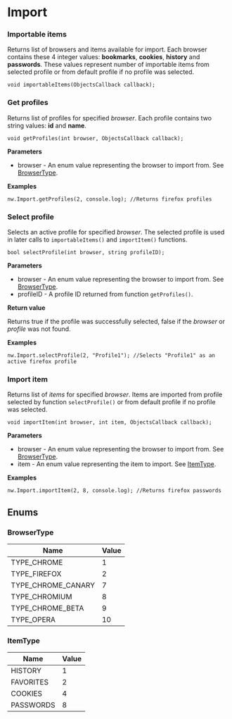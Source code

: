 ﻿# Import

### Importable items
Returns list of browsers and items available for import. Each browser contains these 4 integer values: **bookmarks**, **cookies**, **history** and **passwords**. These values represent number of importable items from selected profile or from default profile if no profile was selected.

    void importableItems(ObjectsCallback callback);


### Get profiles
Returns list of profiles for specified *browser*. Each profile contains two string values: **id** and **name**.

    void getProfiles(int browser, ObjectsCallback callback);

**Parameters**

 - browser - An enum value representing the browser to import from. See [BrowserType](#browsertype).

**Examples**

    nw.Import.getProfiles(2, console.log); //Returns firefox profiles

### Select profile
Selects an active profile for specified *browser*. The selected profile is used in later calls to `importableItems()` and `importItem()` functions.

    bool selectProfile(int browser, string profileID);

**Parameters**

 - browser - An enum value representing the browser to import from. See [BrowserType](#browsertype).
 - profileID - A profile ID returned from function `getProfiles()`.

**Return value**

Returns true if the profile was successfully selected, false if the *browser* or *profile* was not found.

**Examples**

    nw.Import.selectProfile(2, "Profile1"); //Selects "Profile1" as an active firefox profile

### Import item
Returns list of *items* for specified *browser*. Items are imported from profile selected by function `selectProfile()` or from default profile if no profile was selected.

    void importItem(int browser, int item, ObjectsCallback callback);

**Parameters**

 - browser - An enum value representing the browser to import from. See [BrowserType](#browsertype).
 - item - An enum value representing the item to import. See [ItemType](#itemtype).

**Examples**

    nw.Import.importItem(2, 8, console.log); //Returns firefox passwords


## Enums

### BrowserType
|Name               |Value |
|-------------------|------|
|TYPE_CHROME        |1     |
|TYPE_FIREFOX       |2     |
|TYPE_CHROME_CANARY |7     |
|TYPE_CHROMIUM      |8     |
|TYPE_CHROME_BETA   |9     |
|TYPE_OPERA         |10    |

### ItemType
|Name      |Value |
|----------|------|
|HISTORY   |1     |
|FAVORITES |2     |
|COOKIES   |4     |
|PASSWORDS |8     |
